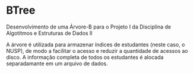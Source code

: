 # BTree

Desenvolvimento de uma Árvore-B para o Projeto I da Disciplina de Algotítmos e Estruturas de Dados II

A árvore é utilizada para armazenar índices de estudantes (neste caso, o NUSP), de modo a facilitar o acesso e reduzir a quantidade de acessos ao disco.
A informação completa de todos os estudantes é alocada separadamante em um arquivo de dados.
